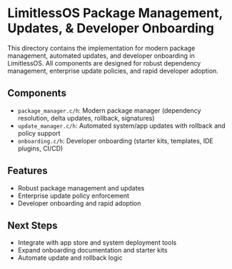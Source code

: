 # LimitlessOS Package Management, Updates, & Developer Onboarding

This directory contains the implementation for modern package management, automated updates, and developer onboarding in LimitlessOS. All components are designed for robust dependency management, enterprise update policies, and rapid developer adoption.

## Components
- `package_manager.c/h`: Modern package manager (dependency resolution, delta updates, rollback, signatures)
- `update_manager.c/h`: Automated system/app updates with rollback and policy support
- `onboarding.c/h`: Developer onboarding (starter kits, templates, IDE plugins, CI/CD)

## Features
- Robust package management and updates
- Enterprise update policy enforcement
- Developer onboarding and rapid adoption

## Next Steps
- Integrate with app store and system deployment tools
- Expand onboarding documentation and starter kits
- Automate update and rollback logic

